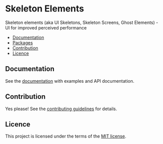 # Skeleton Elements

Skeleton elements (aka UI Skeletons, Skeleton Screens, Ghost Elements) - UI for improved perceived performance

- [Documentation](#documentation)
- [Packages](#packages)
- [Contribution](#contribution)
- [Licence](#licence)

## Documentation

See the [documentation](https://skeleton-elements.nolimits4web.com) with examples and API documentation.

## Contribution

Yes please! See the [contributing guidelines](https://github.com/nolimits4web/skeleton-elements/blob/master/CONTRIBUTING.md) for details.

## Licence

This project is licensed under the terms of the [MIT license](https://github.com/nolimits4web/skeleton-elements/blob/master/LICENSE).
